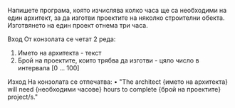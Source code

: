 Напишете програма, която изчислява колко часа ще са необходими на един архитект, за да изготви проектите на няколко строителни обекта. 
Изготвянето на един проект отнема три часа.

Вход
От конзолата се четат 2 реда:
1.	Името на архитекта - текст
2.	Брой на проектите, които трябва да изготви - цяло число в интервала [0 … 100]

Изход
На конзолата се отпечатва:
•	"The architect {името на архитекта} will need {необходими часове} hours to complete {брой на проектите} project/s."
